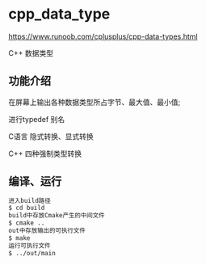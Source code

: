 # cpp_data_type

https://www.runoob.com/cplusplus/cpp-data-types.html

C++ 数据类型

## 功能介绍

在屏幕上输出各种数据类型所占字节、最大值、最小值;

进行typedef 别名

C语言 隐式转换、显式转换

C++ 四种强制类型转换

## 编译、运行

```sh
进入build路径
$ cd build
build中存放Cmake产生的中间文件
$ cmake ..
out中存放输出的可执行文件
$ make
运行可执行文件
$ ../out/main
``` 